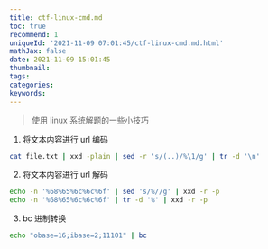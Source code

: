 ```yaml
---
title: ctf-linux-cmd.md
toc: true
recommend: 1
uniqueId: '2021-11-09 07:01:45/ctf-linux-cmd.md.html'
mathJax: false
date: 2021-11-09 15:01:45
thumbnail:
tags:
categories:
keywords:
---
```

> 使用 linux 系统解题的一些小技巧

<!-- more -->

1. 将文本内容进行 url 编码

```bash
cat file.txt | xxd -plain | sed -r 's/(..)/%\1/g' | tr -d '\n'
```

2. 将文本内容进行 url 解码

```bash
echo -n '%68%65%6c%6c%6f' | sed 's/%//g' | xxd -r -p
echo -n '%68%65%6c%6c%6f' | tr -d '%' | xxd -r -p
```

3. bc 进制转换

```bash
echo "obase=16;ibase=2;11101" | bc
```

